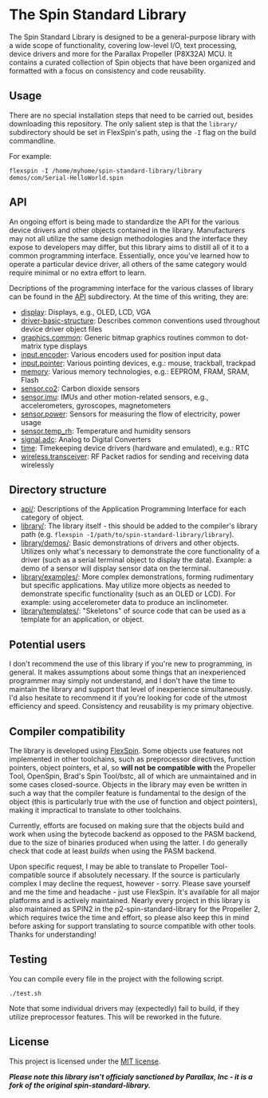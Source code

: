 # The Spin Standard Library

The Spin Standard Library is designed to be a general-purpose library with a wide scope of functionality, covering low-level I/O, text processing, device drivers and more for the Parallax Propeller (P8X32A) MCU. It contains a curated collection of Spin objects that have been organized and formatted with a focus on consistency and code reusability.


## Usage

There are no special installation steps that need to be carried out, besides downloading this repository.
The only salient step is that the `library/` subdirectory should be set in FlexSpin's path, using the `-I` flag on the build commandline.

For example:
```
flexspin -I /home/myhome/spin-standard-library/library demos/com/Serial-HelloWorld.spin
```


## API

An ongoing effort is being made to standardize the API for the various device drivers and other objects contained in the library. Manufacturers may not all utilize the same design methodologies and the interface they expose to developers may differ, but this library aims to distill all of it to a common programming interface. Essentially, once you've learned how to operate a particular device driver, all others of the same category would require minimal or no extra effort to learn.

Decriptions of the programming interface for the various classes of library can be found in the [API](api) subdirectory.
At the time of this writing, they are:
* [display](api/display.md): Displays, e.g., OLED, LCD, VGA
* [driver-basic-structure](api/driver-basic-structure.md): Describes common conventions used throughout device driver object files
* [graphics.common](api/graphics.common.md): Generic bitmap graphics routines common to dot-matrix type displays
* [input.encoder](api/input.encoder.md): Various encoders used for position input data
* [input.pointer](api/input.pointer.md): Various pointing devices, e.g.: mouse, trackball, trackpad
* [memory](api/memory.md): Various memory technologies, e.g.: EEPROM, FRAM, SRAM, Flash
* [sensor.co2](api/sensor.co2.md): Carbon dioxide sensors
* [sensor.imu](api/sensor.imu.md): IMUs and other motion-related sensors, e.g., accelerometers, gyroscopes, magnetometers
* [sensor.power](api/sensor.power.md): Sensors for measuring the flow of electricity, power usage
* [sensor.temp_rh](api/sensor.temp_rh.md): Temperature and humidity sensors
* [signal.adc](api/signal.adc.md): Analog to Digital Converters
* [time](api/time.md): Timekeeping device drivers (hardware and emulated), e.g.: RTC
* [wireless.transceiver](api/wireless.transceiver.md): RF Packet radios for sending and receiving data wirelessly


## Directory structure

* [api/](api/): Descriptions of the Application Programming Interface for each category of object.
* [library/](library/): The library itself - this should be added to the compiler's library path (e.g. `flexspin -I/path/to/spin-standard-library/library`).
* [library/demos/](library/demos/): Basic demonstrations of drivers and other objects. Utilizes only what's necessary to demonstrate the core functionality of a driver (such as a serial terminal object to display the data). Example: a demo of a sensor will display sensor data on the terminal.
* [library/examples/](library/examples): More complex demonstrations, forming rudimentary but specific applications. May utilize more objects as needed to demonstrate specific functionality (such as an OLED or LCD). For example: using accelerometer data to produce an inclinometer.
* [library/templates/](library/templates): "Skeletons" of source code that can be used as a template for an application, or object.


## Potential users

I don't recommend the use of this library if you're new to programming, in general. It makes assumptions about some things that an inexperienced programmer may simply not understand, and I don't have the time to maintain the library and support that level of inexperience simultaneously. I'd also hesitate to recommend it if you're looking for code of the utmost efficiency and speed. Consistency and reusability is my primary objective.



## Compiler compatibility

The library is developed using [FlexSpin](https://github.com/totalspectrum/spin2cpp). Some objects use features not implemented in other toolchains, such as preprocessor directives, function pointers, object pointers, et al, so __will not be compatible with__ the Propeller Tool, OpenSpin, Brad's Spin Tool/bstc, all of which are unmaintained and in some cases closed-source. Objects in the library may even be written in such a way that the compiler feature is fundamental to the design of the object (this is particularly true with the use of function and object pointers), making it impractical to translate to other toolchains.

Currently, efforts are focused on making sure that the objects build and work when using the bytecode backend as opposed to the PASM backend, due to the size of binaries produced when using the latter. I do generally check that code at least _builds_ when using the PASM backend.

Upon specific request, I may be able to translate to Propeller Tool-compatible source if absolutely necessary. If the source is particularly complex I may decline the request, however - sorry. Please save yourself and me the time and headache - just use FlexSpin. It's available for all major platforms and is actively maintained. Nearly every project in this library is also maintained as SPIN2 in the p2-spin-standard-library for the Propeller 2, which requires twice the time and effort, so please also keep this in mind before asking for support translating to source compatible with other tools. Thanks for understanding!


## Testing

You can compile every file in the project with the following script.

    ./test.sh

Note that some individual drivers may (expectedly) fail to build, if they utilize preprocessor features. This will be reworked in the future.


## License

This project is licensed under the [MIT license](LICENSE).

__*Please note this library isn't officialy sanctioned by Parallax, Inc - it is a fork of the original spin-standard-library.*__

